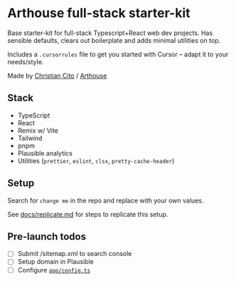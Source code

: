 # Arthouse full-stack starter-kit

Base starter-kit for full-stack Typescript+React web dev projects. Has sensible defaults, clears out boilerplate and adds minimal utilities on top.

Includes a `.cursorrules` file to get you started with Cursor – adapt it to your needs/style.

Made by [Christian Cito](https://chrcit.com?utm_source=arthouse-starter-kit&utm_medium=github) /
[Arthouse](https://madebyarthouse.com?utm_source=arthouse-starter-kit&utm_medium=github)

## Stack

- TypeScript
- React
- Remix w/ Vite
- Tailwind
- pnpm
- Plausible analytics
- Utilities (`prettier`, `eslint`, `clsx`, `pretty-cache-header`)

## Setup

Search for `change me` in the repo and replace with your own values.

See [docs/replicate.md](docs/replicate.md) for steps to replicate this setup.

## Pre-launch todos

- [ ] Submit /sitemap.xml to search console
- [ ] Setup domain in Plausible
- [ ] Configure [`app/config.ts`](./app/config.ts)
